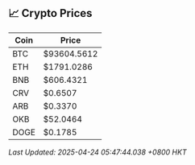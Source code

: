 ## 📈 Crypto Prices

| Coin | Price |
| ---- | ----- |
| BTC | $93604.5612 |
| ETH | $1791.0286 |
| BNB | $606.4321 |
| CRV | $0.6507 |
| ARB | $0.3370 |
| OKB | $52.0464 |
| DOGE | $0.1785 |

_Last Updated: 2025-04-24 05:47:44.038 +0800 HKT_